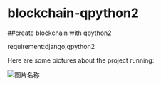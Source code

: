 # blockchain-qpython2
##create blockchain with qpython2

requirement:django,qpython2

Here are some pictures about the project running:

![图片名称](图片地址)
